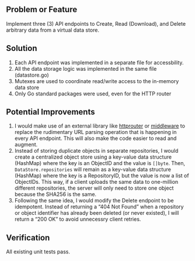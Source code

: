 ## Problem or Feature

Implement three (3) API endpoints to Create, Read (Download), and Delete arbitrary data from a virtual data store.

## Solution

1. Each API endpoint was implemented in a separate file for accessbility.
2. All the data storage logic was implemented in the same file (datastore.go)
3. Mutexes are used to coordinate read/write access to the in-memory data store
4. Only Go standard packages were used, even for the HTTP router

## Potential Improvements

1. I would make use of an external library like [httprouter](https://github.com/julienschmidt/httprouter) or [middleware](https://github.com/cixtor/middleware) to replace the rudimentary URL parsing operation that is happening in every API endpoint. This will also make the code easier to read and augment.
2. Instead of storing duplicate objects in separate repositories, I would create a centralized object store using a key-value data structure (HashMap) where the key is an ObjectID and the value is `[]byte`. Then, `DataStore.repositories` will remain as a key-value data structure (HashMap) where the key is a RepositoryID, but the value is now a list of ObjectIDs. This way, if a client uploads the same data to one-million different repositories, the server will only need to store one object because the SHA256 is the same.
3. Following the same idea, I would modify the Delete endpoint to be idempotent. Instead of returning a “404 Not Found” when a repository or object identifier has already been deleted (or never existed), I will return a “200 OK” to avoid unnecessry client retries.

## Verification

All existing unit tests pass.
